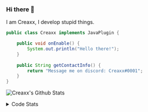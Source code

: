 ### Hi there 👋

I am Creaxx, I develop stupid things. 

```java
public class Creaxx implements JavaPlugin {

    public void onEnable() {
        System.out.println("Hello there!");
    }
    
    public String getContactInfo() {
        return "Message me on discord: Creaxx#0001";
    }
}
```
![Creaxx's Github Stats](https://github-readme-stats-creaxxogs-projects.vercel.app/api?username=CreaxxOG&show_icons=true&theme=dark&count_private=true)

<details>
  <summary>Code Stats</summary>

<!--START_SECTION:waka-->

```txt
Java              13 hrs 45 mins  █████████████████████░░░░   84.16 %
YAML              43 mins         █░░░░░░░░░░░░░░░░░░░░░░░░   04.41 %
XML               36 mins         █░░░░░░░░░░░░░░░░░░░░░░░░   03.76 %
Kotlin            35 mins         █░░░░░░░░░░░░░░░░░░░░░░░░   03.58 %
Docker            15 mins         ▒░░░░░░░░░░░░░░░░░░░░░░░░   01.58 %
```

<!--END_SECTION:waka-->
</details>
